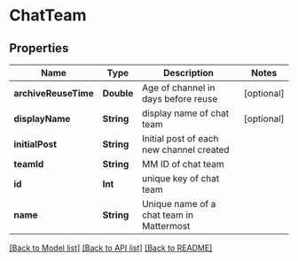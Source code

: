 # ChatTeam

## Properties
Name | Type | Description | Notes
------------ | ------------- | ------------- | -------------
**archiveReuseTime** | **Double** | Age of channel in days before reuse | [optional] 
**displayName** | **String** | display name of chat team | [optional] 
**initialPost** | **String** | Initial post of each new channel created | 
**teamId** | **String** | MM ID of chat team | 
**id** | **Int** | unique key of chat team  | 
**name** | **String** | Unique name of a chat team in Mattermost | 

[[Back to Model list]](../README.md#documentation-for-models) [[Back to API list]](../README.md#documentation-for-api-endpoints) [[Back to README]](../README.md)


